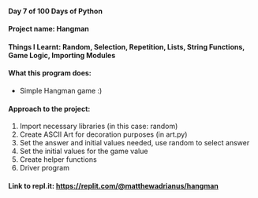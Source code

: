 #### Day 7 of 100 Days of Python
#### Project name: Hangman
#### Things I Learnt: Random, Selection, Repetition, Lists, String Functions, Game Logic, Importing Modules

#### What this program does:
- Simple Hangman game :)

#### Approach to the project:
1. Import necessary libraries (in this case: random)
2. Create ASCII Art for decoration purposes (in art.py)
3. Set the answer and initial values needed, use random to select answer
4. Set the initial values for the game value
5. Create helper functions
6. Driver program

#### Link to repl.it: https://replit.com/@matthewadrianus/hangman

